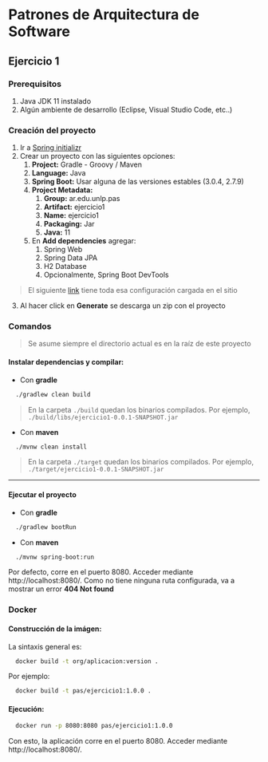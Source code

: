 # Patrones de Arquitectura de Software

## Ejercicio 1

### Prerequisitos

1. Java JDK 11 instalado
2. Algún ambiente de desarrollo (Eclipse, Visual Studio Code, etc..)

### Creación del proyecto

1. Ir a [Spring initializr](https://start.spring.io/)
2. Crear un proyecto con las siguientes opciones:
   1. **Project:** Gradle - Groovy / Maven
   2. **Language:** Java
   3. **Spring Boot:** Usar alguna de las versiones estables (3.0.4, 2.7.9)
   4. **Project Metadata:**
      1. **Group:** ar.edu.unlp.pas
      2. **Artifact:** ejercicio1
      3. **Name:** ejercicio1
      4. **Packaging:** Jar
      5. **Java:** 11
   5. En **Add dependencies** agregar:
      1. Spring Web
      2. Spring Data JPA
      3. H2 Database
      4. Opcionalmente, Spring Boot DevTools

> El siguiente [link](https://start.spring.io/#!type=gradle-project&language=java&platformVersion=2.7.9&packaging=jar&jvmVersion=11&groupId=ar.edu.unlp.pas&artifactId=ejercicio1&name=ejercicio1&description=Patrones%20de%20Arquitectura%20de%20Software%20-%20Ejercicio%201&packageName=ar.edu.unlp.pas.ejercicio1&dependencies=web,data-jpa,h2,devtools) tiene toda esa configuración cargada en el sitio

3. Al hacer click en **Generate** se descarga un zip con el proyecto


### Comandos

> Se asume siempre el directorio actual es en la raíz de este proyecto

#### Instalar dependencias y compilar:

* Con **gradle**

```sh
  ./gradlew clean build
```

> En la carpeta `./build` quedan los binarios compilados. Por ejemplo, `./build/libs/ejercicio1-0.0.1-SNAPSHOT.jar`

* Con **maven**

```sh
  ./mvnw clean install
```

> En la carpeta `./target` quedan los binarios compilados. Por ejemplo, `./target/ejercicio1-0.0.1-SNAPSHOT.jar`

---

#### Ejecutar el proyecto

* Con **gradle**

```sh
  ./gradlew bootRun
```

* Con **maven**

```sh
  ./mvnw spring-boot:run
```

Por defecto, corre en el puerto 8080. Acceder mediante http://localhost:8080/. Como no tiene ninguna ruta configurada, va a mostrar un error **404 Not found**

### Docker

#### Construcción de la imágen:

La sintaxis general es:

```sh
  docker build -t org/aplicacion:version .
```

Por ejemplo:

```sh
  docker build -t pas/ejercicio1:1.0.0 .
```

#### Ejecución:

```sh
  docker run -p 8080:8080 pas/ejercicio1:1.0.0
```

Con esto, la aplicación corre en el puerto 8080. Acceder mediante http://localhost:8080/.
